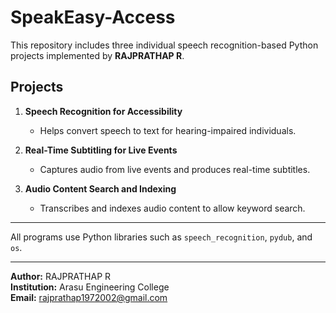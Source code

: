 # SpeakEasy-Access

This repository includes three individual speech recognition-based Python projects implemented by **RAJPRATHAP R**.

## Projects

1. **Speech Recognition for Accessibility**
   - Helps convert speech to text for hearing-impaired individuals.

2. **Real-Time Subtitling for Live Events**
   - Captures audio from live events and produces real-time subtitles.

3. **Audio Content Search and Indexing**
   - Transcribes and indexes audio content to allow keyword search.

---
All programs use Python libraries such as `speech_recognition`, `pydub`, and `os`.

---
**Author:** RAJPRATHAP R  
**Institution:** Arasu Engineering College  
**Email:** rajprathap1972002@gmail.com
